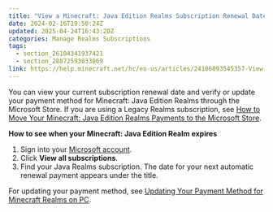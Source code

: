 ```yaml
---
title: "View a Minecraft: Java Edition Realms Subscription Renewal Date"
date: 2024-02-16T19:50:24Z
updated: 2025-04-24T16:43:20Z
categories: Manage Realms Subscriptions
tags:
  - section_26104341937421
  - section_28872593033869
link: https://help.minecraft.net/hc/en-us/articles/24186093545357-View-a-Minecraft-Java-Edition-Realms-Subscription-Renewal-Date
---
```


You can view your current subscription renewal date and verify or update your payment method for Minecraft: Java Edition Realms through the Microsoft Store. If you are using a Legacy Realms subscription, see [How to Move Your Minecraft: Java Edition Realms Payments to the Microsoft Store](https://help.minecraft.net/hc/en-us/articles/19751491773453).

**How to see when your Minecraft: Java Edition Realm expires**

1.  Sign into your [Microsoft account](https://account.microsoft.com/?refd=account.microsoft.com).
2.  Click **View all subscriptions**.
3.  Find your Java Realms subscription. The date for your next automatic renewal payment appears under the title.

For updating your payment method, see [Updating Your Payment Method for Minecraft Realms on PC](./Updating-Your-Payment-Method-for-Minecraft-Realms-on-PC.md).
